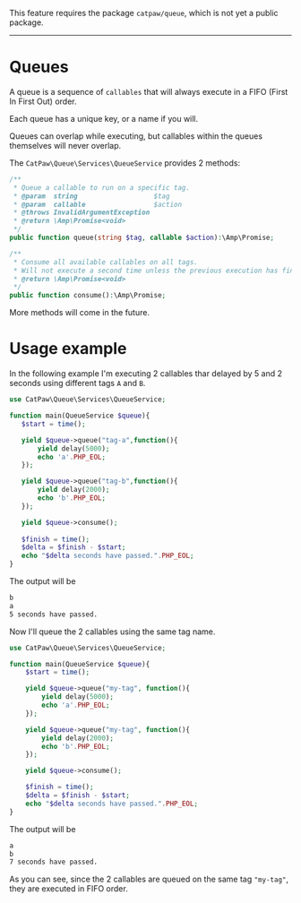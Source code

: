 This feature requires the package `catpaw/queue`, which is not yet a public package.
<hr/>

# Queues

A queue is a sequence of `callables` that will always execute in a FIFO (First In First Out) order.

Each queue has a unique key, or a name if you will.

Queues can overlap while executing, but callables within the queues themselves will never overlap.

The `CatPaw\Queue\Services\QueueService` provides 2 methods:

```php
/**
 * Queue a callable to run on a specific tag.
 * @param  string                   $tag
 * @param  callable                 $action
 * @throws InvalidArgumentException
 * @return \Amp\Promise<void>
 */
public function queue(string $tag, callable $action):\Amp\Promise;
```
```php
/**
 * Consume all available callables on all tags.
 * Will not execute a second time unless the previous execution has finished.
 * @return \Amp\Promise<void>
 */
public function consume():\Amp\Promise;
```

More methods will come in the future.

# Usage example

In the following example I'm executing 2 callables thar delayed by 5 and 2 seconds using different tags `A` and `B`.

 ```php
use CatPaw\Queue\Services\QueueService;

function main(QueueService $queue){
    $start = time();

    yield $queue->queue("tag-a",function(){
        yield delay(5000);
        echo 'a'.PHP_EOL;
    });

    yield $queue->queue("tag-b",function(){
        yield delay(2000);
        echo 'b'.PHP_EOL;
    });

    yield $queue->consume();
    
    $finish = time();
    $delta = $finish - $start;
    echo "$delta seconds have passed.".PHP_EOL;
}
 ```

The output will be
```bash
b
a
5 seconds have passed.
```

Now I'll queue the 2 callables using the same tag name.

```php
use CatPaw\Queue\Services\QueueService;

function main(QueueService $queue){
    $start = time();

    yield $queue->queue("my-tag", function(){
        yield delay(5000);
        echo 'a'.PHP_EOL;
    });

    yield $queue->queue("my-tag", function(){
        yield delay(2000);
        echo 'b'.PHP_EOL;
    });

    yield $queue->consume();

    $finish = time();
    $delta = $finish - $start;
    echo "$delta seconds have passed.".PHP_EOL;
}
```

The output will be
```bash
a
b
7 seconds have passed.
```
As you can see, since the 2 callables are queued on the same tag `"my-tag"`, they are executed in FIFO order.